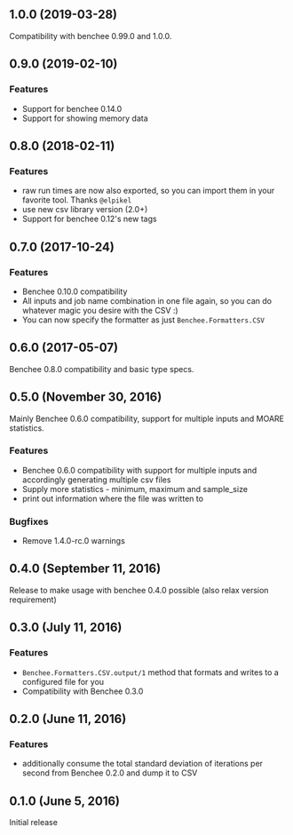 ## 1.0.0 (2019-03-28)

Compatibility with benchee 0.99.0 and 1.0.0.

## 0.9.0 (2019-02-10)

### Features
* Support for benchee 0.14.0
* Support for showing memory data

## 0.8.0 (2018-02-11)

### Features

* raw run times are now also exported, so you can import them in your favorite tool. Thanks `@elpikel`
* use new csv library version (2.0+)
* Support for benchee 0.12's new tags

## 0.7.0 (2017-10-24)

### Features

* Benchee 0.10.0 compatibility
* All inputs and job name combination in one file again, so you can do whatever magic you desire with the CSV :)
* You can now specify the formatter as just `Benchee.Formatters.CSV`

## 0.6.0 (2017-05-07)

Benchee 0.8.0 compatibility and basic type specs.

## 0.5.0 (November 30, 2016)

Mainly Benchee 0.6.0 compatibility, support for multiple inputs and MOARE statistics.

### Features

* Benchee 0.6.0 compatibility with support for multiple inputs and accordingly generating multiple csv files
* Supply more statistics - minimum, maximum and sample_size
* print out information where the file was written to

### Bugfixes

* Remove 1.4.0-rc.0 warnings

## 0.4.0 (September 11, 2016)

Release to make usage with benchee 0.4.0 possible (also relax version requirement)

## 0.3.0 (July 11, 2016)

### Features
* `Benchee.Formatters.CSV.output/1` method that formats and writes to a configured file for you
* Compatibility with Benchee 0.3.0

## 0.2.0 (June 11, 2016)

### Features

* additionally consume the total standard deviation of iterations per second from Benchee 0.2.0 and dump it to CSV

## 0.1.0 (June 5, 2016)

Initial release
